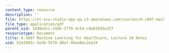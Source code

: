 ```yaml
---
content_type: resource
description: ''
file: https://ol-ocw-studio-app-qa.s3.amazonaws.com/courses/6-s897-machine-learning-for-healthcare-spring-2019/52e2802c5e365578d8a749ae0ac2ea19_MIT6_S897S19_lec19note.pdf
file_type: application/pdf
parent_uid: 1d48edcc-24db-1ff9-4c54-c8ab1045e257
resourcetype: Document
title: 6.S897 Machine Learning for Healthcare, Lecture 19 Notes
uid: 52e2802c-5e36-5578-d8a7-49ae0ac2ea19
---
```

